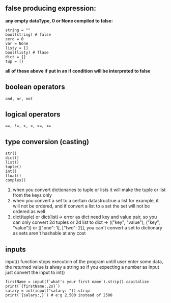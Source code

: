 ## false producing expression:
**any empty dataType, 0 or None compiled to false:**
```
string = ""
bool(string) # false
zero = 0
var = None
listy = []
bool(listy) # flase
dict = {}
tup = ()
```
**all of these above if put in an if condition**
**will be interpreted to false**
## boolean operators
```
and, or, not
```
## logical operators
```
==, !=, >, <, >=, <=
```
## type conversion (casting)
```
str()
dict()
list() 
tuple()
int()
float()
complex()
```
1. when you convert dictionaries to tuple or lists it will make the tuple or list from the keys only
2. when you convert a set to a certain datastructrue a list for
example, it will not be ordered, and if convert a list to a set the set will not be ordered as well 
3. dict(tuple) or dict(list)-> error as dict need key and value pair, so you can only convert 2d tuples or 2d list to dict -> (("key", "value"), ("key", "value"))
or [["one": 1], ["two": 2]], you can't convert a set to dictionary as sets aren't hashable at any cost
## inputs
input() function stops executoin of the program untill user enter some data, the returned value is alway a string so if you expecting a number as input just convert the input to int()
```
firstName = input(f`what's your first name`).strip().capitalize
print(`{firstName:.2s}`)
salary = int(input("salary: ")).strip
print(`{salary:,}`) # e:g 2,500 instead of 2500
```
